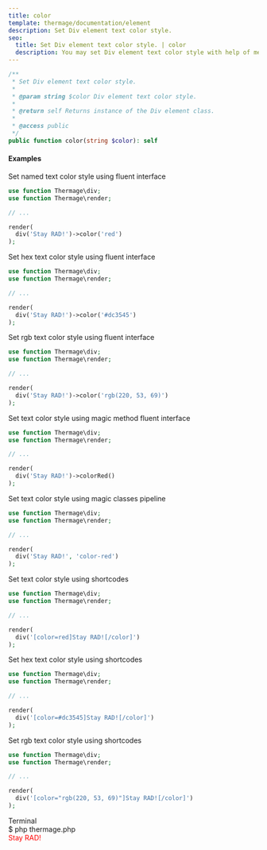 ```yaml
---
title: color
template: thermage/documentation/element
description: Set Div element text color style.
seo:
  title: Set Div element text color style. | color
  description: You may set Div element text color style with help of method color
---
```


```php
/**
 * Set Div element text color style.
 *
 * @param string $color Div element text color style.
 *
 * @return self Returns instance of the Div element class.
 *
 * @access public
 */
public function color(string $color): self
```

#### Examples


Set named text color style using fluent interface
```php
use function Thermage\div;
use function Thermage\render;

// ...

render(
  div('Stay RAD!')->color('red')
);
```

Set hex text color style using fluent interface
```php
use function Thermage\div;
use function Thermage\render;

// ...

render(
  div('Stay RAD!')->color('#dc3545')
);
```

Set rgb text color style using fluent interface
```php
use function Thermage\div;
use function Thermage\render;

// ...

render(
  div('Stay RAD!')->color('rgb(220, 53, 69)')
);
```

Set text color style using magic method fluent interface
```php
use function Thermage\div;
use function Thermage\render;

// ...

render(
  div('Stay RAD!')->colorRed()
);
```

Set text color style using magic classes pipeline
```php
use function Thermage\div;
use function Thermage\render;

// ...

render(
  div('Stay RAD!', 'color-red')
);
```

Set text color style using shortcodes
```php
use function Thermage\div;
use function Thermage\render;

// ...

render(
  div('[color=red]Stay RAD![/color]')
);
```

Set hex text color style using shortcodes
```php
use function Thermage\div;
use function Thermage\render;

// ...

render(
  div('[color=#dc3545]Stay RAD![/color]')
);
```

Set rgb text color style using shortcodes
```php
use function Thermage\div;
use function Thermage\render;

// ...

render(
  div('[color="rgb(220, 53, 69)"]Stay RAD![/color]')
);
```

<div class="terminal">
  <div class="terminal-header">Terminal</div>
  <div class="terminal-body">
    <div class="terminal-command">$ php thermage.php</div>
    <div class="el-div" style="color:red;">Stay RAD!</div>
  </div>
</div>